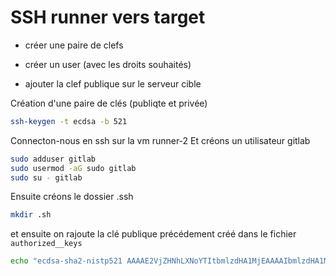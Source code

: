 # SSH runner vers target

  * créer une paire de clefs
  
  * créer un user (avec les droits souhaités)
  
  * ajouter la clef publique sur le serveur cible


Création d'une paire de clés (publiqte et privée) 

```bash
ssh-keygen -t ecdsa -b 521
```

Connecton-nous en ssh sur la vm runner-2 
Et créons un utilisateur gitlab

```bash
sudo adduser gitlab
sudo usermod -aG sudo gitlab
sudo su - gitlab
```
Ensuite créons le dossier .ssh 
```bash
mkdir .sh
```
et ensuite on rajoute la clé publique précédement créé dans le fichier ``authorized__keys``

```bash
echo "ecdsa-sha2-nistp521 AAAAE2VjZHNhLXNoYTItbmlzdHA1MjEAAAAIbmlzdHA1MjEAAACFBACb59WLcHEVoT2whP1FAP4xPKSqCVQe3aBboj2e2Y/fCXEagxpLfniki2+ID+KhsI6y1owPdhANzW+odKmiUPyDkADqZes3ssTH79FVrl8g8SwpjMqEjFkfh4OUKKXJKJhTUDYxcnYd/YplaqF7yK85sm+PbjbxkBNAY/vZ33rUsL/9uQ== azureuser@gitlab-1" > ~/.ssh/authorized_keys
```





